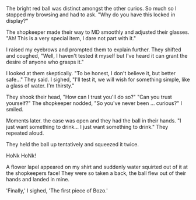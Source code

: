 The bright red ball was distinct amongst the other curios. So much so I stopped my browsing and had to ask. "Why do you have this locked in display?"

The shopkeeper made their way to MD smoothly and adjusted their glasses. "Ah! This is a very special item, I dare not part with it."

I raised my eyebrows and prompted them to explain further. They shifted and coughed, "Well, I haven't tested it myself but I've heard it can grant the desire of anyone who grasps it."

I looked at them skeptically. "To be honest, I don't believe it, but better safe..." They said. I sighed, "I'll test it, we will wish for something simple, like a glass of water. I'm thirsty."

They shook their head, "How can I trust you'll do so?" "Can you trust yourself?" The shopkeeper nodded, "So you've never been ... curious?" I smiled.

Moments later. the case was open and they had the ball in their hands. "I just want something to drink... I just want something to drink." They repeated aloud.

They held the ball up tentatively and squeezed it twice.

HoNk HoNk!

A flower lapel appeared on my shirt and suddenly water squirted out of it at the shopkeepers face! They were so taken a back, the ball flew out of their hands and landed in mine.

'Finally,' I sighed, 'The first piece of Bozo.'